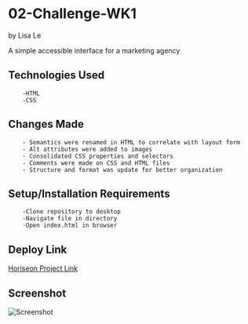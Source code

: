 # 02-Challenge-WK1
by Lisa Le

A simple accessible interface for a marketing agency

<h2> Technologies Used </h2>
    
        -HTML
        -CSS
   
<h2> Changes Made </h2>
    
        - Semantics were renamed in HTML to correlate with layout form 
        - Alt attributes were added to images 
        - Consolidated CSS properties and selectors 
        - Comments were made on CSS and HTML files 
        - Structure and format was update for better organization

<h2> Setup/Installation Requirements </h2>
    
        -Clone repository to desktop
        -Navigate file in directory
        -Open index.html in browser
    
<h2> Deploy Link </h2>

<a href="https://lisatle.github.io/02-Challenge-WK1/">Horiseon Project Link</a>

<h2> Screenshot </h2>

![Screenshot](Screenshot.PNG)